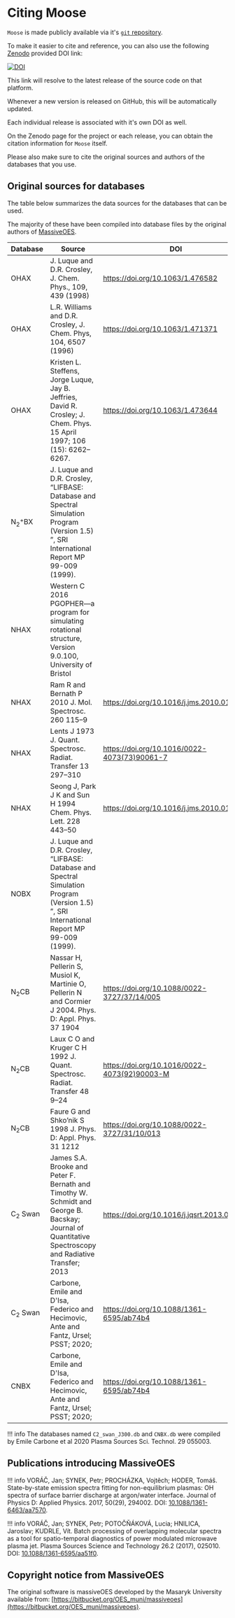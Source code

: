 # Citing Moose

`Moose` is made publicly available via it's [`git` repository](https://github.com/AntoineTUE/Moose).

To make it easier to cite and reference, you can also use the following [Zenodo](https://zenodo.org) provided DOI link:

[![DOI](https://zenodo.org/badge/DOI/10.5281/zenodo.10454339.svg)](https://doi.org/10.5281/zenodo.10454339)

This link will resolve to the latest release of the source code on that platform.

Whenever a new version is released on GitHub, this will be automatically updated.

Each individual release is associated with it's own DOI as well.

On the Zenodo page for the project or each release, you can obtain the citation information for `Moose` itself.

Please also make sure to cite the original sources and authors of the databases that you use.

## Original sources for databases

The table below summarizes the data sources for the databases that can be used.

The majority of these have been compiled into database files by the original authors of [MassiveOES](https://bitbucket.org/OES_muni/massiveoes).

| Database | Source | DOI |
| --- | --- | --- |
| OHAX |J. Luque and D.R. Crosley, J. Chem. Phys., 109, 439 (1998) | <https://doi.org/10.1063/1.476582> |
| OHAX | L.R. Williams and D.R. Crosley, J. Chem. Phys, 104, 6507 (1996) | <https://doi.org/10.1063/1.471371> |
| OHAX | Kristen L. Steffens, Jorge Luque, Jay B. Jeffries, David R. Crosley;  J. Chem. Phys. 15 April 1997; 106 (15): 6262–6267.  | <https://doi.org/10.1063/1.473644> |
| N$_2^+$BX |  J. Luque and D.R. Crosley, “LIFBASE: Database and Spectral Simulation Program (Version 1.5) ”, SRI International Report MP 99-009 (1999). |  |
| NHAX | Western C 2016 PGOPHER—a program for simulating rotational structure, Version 9.0.100, University of Bristol |  |
| NHAX |  Ram R and Bernath P 2010 J. Mol. Spectrosc. 260 115–9 | <https://doi.org/10.1016/j.jms.2010.01.006> |
| NHAX | Lents J 1973 J. Quant. Spectrosc. Radiat. Transfer 13 297–310 | <https://doi.org/10.1016/0022-4073(73)90061-7> |
| NHAX  | Seong J, Park J K and Sun H 1994 Chem. Phys. Lett. 228 443–50 | <https://doi.org/10.1016/j.jms.2010.01.006> |
| NOBX | J. Luque and D.R. Crosley, “LIFBASE: Database and Spectral Simulation Program (Version 1.5) ”, SRI International Report MP 99-009 (1999). |  |
| N$_2$CB | Nassar H, Pellerin S, Musiol K, Martinie O, Pellerin N and Cormier J 2004. Phys. D: Appl. Phys. 37 1904 | <https://doi.org/10.1088/0022-3727/37/14/005> |
| N$_2$CB | Laux C O and Kruger C H 1992 J. Quant. Spectrosc. Radiat. Transfer 48 9–24 | <https://doi.org/10.1016/0022-4073(92)90003-M> |
| N$_2$CB | Faure G and Shko’nik S 1998 J. Phys. D: Appl. Phys. 31 1212 | <https://doi.org/10.1088/0022-3727/31/10/013> |
| C$_2$ Swan | James S.A. Brooke and Peter F. Bernath and Timothy W. Schmidt and George B. Bacskay; Journal of Quantitative Spectroscopy and Radiative Transfer; 2013 | <https://doi.org/10.1016/j.jqsrt.2013.02.025> |
| C$_2$ Swan | Carbone, Emile and D'Isa, Federico and Hecimovic, Ante and Fantz, Ursel; PSST; 2020; | <https://doi.org/10.1088/1361-6595/ab74b4> |
| CNBX | Carbone, Emile and D'Isa, Federico and Hecimovic, Ante and Fantz, Ursel; PSST; 2020; | <https://doi.org/10.1088/1361-6595/ab74b4> |

!!! info
    The databases named `C2_swan_J300.db` and `CNBX.db` were compiled by Emile Carbone et al 2020 Plasma Sources Sci. Technol. 29 055003.

## Publications introducing MassiveOES

!!! info
    VORÁČ, Jan; SYNEK, Petr; PROCHÁZKA, Vojtěch; HODER, Tomáš. State-by-state emission spectra fitting for non-equilibrium plasmas: OH spectra of surface barrier discharge at argon/water interface. Journal of Physics D: Applied Physics. 2017, 50(29), 294002. DOI: [10.1088/1361-6463/aa7570](https://doi.org/10.1088/1361-6463/aa7570).

!!! info
    VORÁČ, Jan; SYNEK, Petr; POTOČŇÁKOVÁ, Lucia; HNILICA, Jaroslav; KUDRLE, Vít. Batch processing of overlapping molecular spectra as a tool for spatio-temporal diagnostics of power modulated microwave plasma jet. Plasma Sources Science and Technology 26.2 (2017), 025010. DOI: [10.1088/1361-6595/aa51f0](https://doi.org/10.1088/1361-6595/aa51f0).

## Copyright notice from MassiveOES

The original software is massiveOES developed by the Masaryk University available from: [https://bitbucket.org/OES_muni/massiveoes](https://bitbucket.org/OES_muni/massiveoes).
